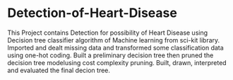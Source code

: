 # Detection-of-Heart-Disease
This Project contains Detection for possibility of Heart Disease using Decision tree classifier algorithm of Machine learning from sci-kit library. 
Imported and dealt missing data and transformed some classification data using one-hot coding.
Built a preliminary decision tree then pruned the decision tree modelusing cost complexity pruning.
Built, drawn, interpreted and evaluated the final decion tree.

